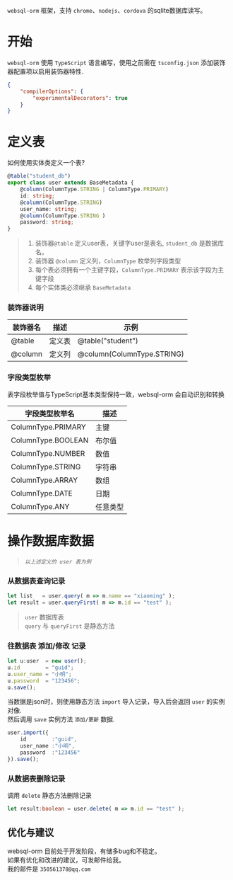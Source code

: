 `websql-orm` 框架，支持 `chrome`、`nodejs`、`cordova` 的sqlite数据库读写。

# 开始

`websql-orm` 使用 `TypeScript` 语言编写，使用之前需在 `tsconfig.json` 添加装饰器配置项以启用装饰器特性.

``` json
{
    "compilerOptions": {
        "experimentalDecorators": true
    }
}
```

# 定义表
如何使用实体类定义一个表?
``` typescript
@table("student_db")
export class user extends BaseMetadata {
    @column(ColumnType.STRING | ColumnType.PRIMARY)
    id: string;
    @column(ColumnType.STRING)
    user_name: string;
    @column(ColumnType.STRING ) 
    password: string;
}
```
> 1) 装饰器`@table` 定义user表，关键字user是表名, `student_db` 是数据库名。  
> 2) 装饰器 `@column` 定义列，`ColumnType` 枚举列字段类型  
> 3) 每个表必须拥有一个主键字段，`ColumnType.PRIMARY` 表示该字段为主键字段  
> 4) 每个实体类必须继承 `BaseMetadata`

### 装饰器说明

| 装饰器名         | 描述                      | 示例                                      |
|-----------------|--------------------------|------------------------------------------|
| @table          | 定义表                    |  @table("student")                       |
| @column         | 定义列                    |  @column(ColumnType.STRING)              |

### 字段类型枚举

表字段枚举值与TypeScript基本类型保持一致，websql-orm 会自动识别和转换

| 字段类型枚举名             | 描述                         | 
|-------------------------|-----------------------------|
| ColumnType.PRIMARY      | 主键                         |
| ColumnType.BOOLEAN      | 布尔值                       | 
| ColumnType.NUMBER       | 数值                         |
| ColumnType.STRING       | 字符串                       | 
| ColumnType.ARRAY        | 数组                         |
| ColumnType.DATE         | 日期                         | 
| ColumnType.ANY          | 任意类型                      | 

# 操作数据库数据 
> *`以上述定义的 user 表为例`*

### 从数据表查询记录

``` typescript
let list   = user.query( m => m.name == "xiaoming" );
let result = user.queryFirst( m => m.id == "test" );
```
> `user` 数据库表  
> `query` 与 `queryFirst` 是静态方法

### 往数据表 添加/修改 记录

``` typescript
let u:user  = new user();
u.id        = "guid";
u.user_name = "小明";
u.password  = "123456";
u.save();
```

当数据是json时，则使用静态方法 `import` 导入记录，导入后会返回 `user` 的实例对像.  
然后调用 `save` 实例方法 `添加/更新` 数据.

``` typescript
user.import({
    id        :"guid",
    user_name :"小明",
    password  :"123456"
}).save();
```

### 从数据表删除记录
调用 `delete` 静态方法删除记录
``` typescript
let result:boolean = user.delete( m => m.id == "test" ); 
```

## 优化与建议
websql-orm 目前处于开发阶段，有储多bug和不稳定。  
如果有优化和改进的建议，可发邮件给我。  
我的邮件是 `350561378@qq.com`